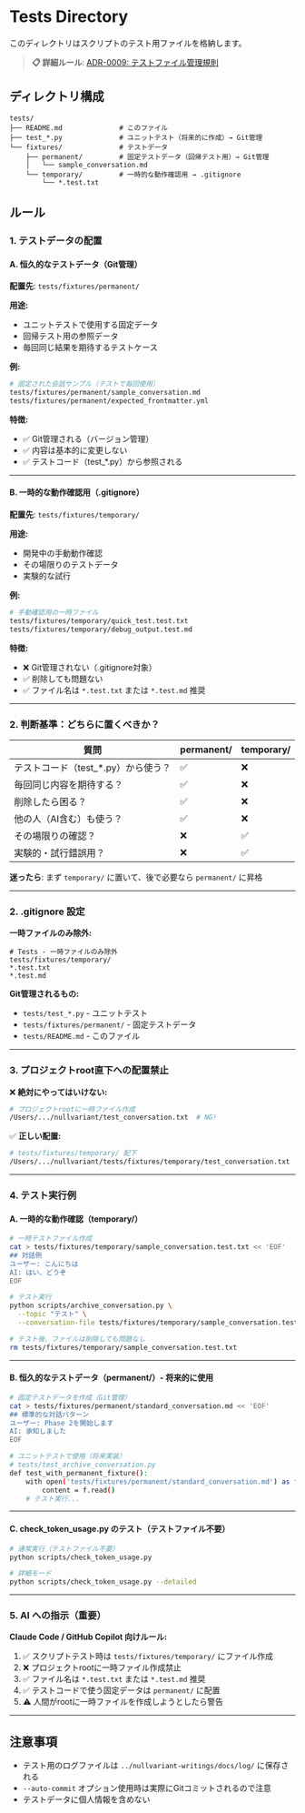 # Tests Directory

このディレクトリはスクリプトのテスト用ファイルを格納します。

> **📋 詳細ルール**: [ADR-0009: テストファイル管理規則](../docs/decisions/active/2025/10/20251029_0009_テストファイル管理規則testsfixtures配下に集約_process.md)

## ディレクトリ構成

```
tests/
├── README.md              # このファイル
├── test_*.py              # ユニットテスト（将来的に作成）→ Git管理
└── fixtures/              # テストデータ
    ├── permanent/         # 固定テストデータ（回帰テスト用）→ Git管理
    │   └── sample_conversation.md
    └── temporary/         # 一時的な動作確認用 → .gitignore
        └── *.test.txt
```

## ルール

### 1. テストデータの配置

#### A. 恒久的なテストデータ（Git管理）
**配置先**: `tests/fixtures/permanent/`

**用途:**
- ユニットテストで使用する固定データ
- 回帰テスト用の参照データ
- 毎回同じ結果を期待するテストケース

**例:**
```bash
# 固定された会話サンプル（テストで毎回使用）
tests/fixtures/permanent/sample_conversation.md
tests/fixtures/permanent/expected_frontmatter.yml
```

**特徴:**
- ✅ Git管理される（バージョン管理）
- ✅ 内容は基本的に変更しない
- ✅ テストコード（test_*.py）から参照される

---

#### B. 一時的な動作確認用（.gitignore）
**配置先**: `tests/fixtures/temporary/`

**用途:**
- 開発中の手動動作確認
- その場限りのテストデータ
- 実験的な試行

**例:**
```bash
# 手動確認用の一時ファイル
tests/fixtures/temporary/quick_test.test.txt
tests/fixtures/temporary/debug_output.test.md
```

**特徴:**
- ❌ Git管理されない（.gitignore対象）
- ✅ 削除しても問題ない
- ✅ ファイル名は `*.test.txt` または `*.test.md` 推奨

---

### 2. 判断基準：どちらに置くべきか？

| 質問 | permanent/ | temporary/ |
|------|-----------|-----------|
| テストコード（test_*.py）から使う？ | ✅ | ❌ |
| 毎回同じ内容を期待する？ | ✅ | ❌ |
| 削除したら困る？ | ✅ | ❌ |
| 他の人（AI含む）も使う？ | ✅ | ❌ |
| その場限りの確認？ | ❌ | ✅ |
| 実験的・試行錯誤用？ | ❌ | ✅ |

**迷ったら**: まず `temporary/` に置いて、後で必要なら `permanent/` に昇格

---

### 2. .gitignore 設定

**一時ファイルのみ除外:**
```ignore
# Tests - 一時ファイルのみ除外
tests/fixtures/temporary/
*.test.txt
*.test.md
```

**Git管理されるもの:**
- `tests/test_*.py` - ユニットテスト
- `tests/fixtures/permanent/` - 固定テストデータ
- `tests/README.md` - このファイル

---

### 3. プロジェクトroot直下への配置禁止

❌ **絶対にやってはいけない:**
```bash
# プロジェクトrootに一時ファイル作成
/Users/.../nullvariant/test_conversation.txt  # NG!
```

✅ **正しい配置:**
```bash
# tests/fixtures/temporary/ 配下
/Users/.../nullvariant/tests/fixtures/temporary/test_conversation.txt  # OK
```

---

### 4. テスト実行例

#### A. 一時的な動作確認（temporary/）

```bash
# 一時テストファイル作成
cat > tests/fixtures/temporary/sample_conversation.test.txt << 'EOF'
## 対話例
ユーザー: こんにちは
AI: はい、どうぞ
EOF

# テスト実行
python scripts/archive_conversation.py \
  --topic "テスト" \
  --conversation-file tests/fixtures/temporary/sample_conversation.test.txt

# テスト後、ファイルは削除しても問題なし
rm tests/fixtures/temporary/sample_conversation.test.txt
```

---

#### B. 恒久的なテストデータ（permanent/）- 将来的に使用

```bash
# 固定テストデータを作成（Git管理）
cat > tests/fixtures/permanent/standard_conversation.md << 'EOF'
## 標準的な対話パターン
ユーザー: Phase 2を開始します
AI: 承知しました
EOF

# ユニットテストで使用（将来実装）
# tests/test_archive_conversation.py
def test_with_permanent_fixture():
    with open('tests/fixtures/permanent/standard_conversation.md') as f:
        content = f.read()
    # テスト実行...
```

---

#### C. check_token_usage.py のテスト（テストファイル不要）

```bash
# 通常実行（テストファイル不要）
python scripts/check_token_usage.py

# 詳細モード
python scripts/check_token_usage.py --detailed
```

---

### 5. AI への指示（重要）

**Claude Code / GitHub Copilot 向けルール:**

1. ✅ スクリプトテスト時は `tests/fixtures/temporary/` にファイル作成
2. ❌ プロジェクトrootに一時ファイル作成禁止
3. ✅ ファイル名は `*.test.txt` または `*.test.md` 推奨
4. ✅ テストコードで使う固定データは `permanent/` に配置
5. ⚠️ 人間がrootに一時ファイルを作成しようとしたら警告

---

## 注意事項

- テスト用のログファイルは `../nullvariant-writings/docs/log/` に保存される
- `--auto-commit` オプション使用時は実際にGitコミットされるので注意
- テストデータに個人情報を含めない
